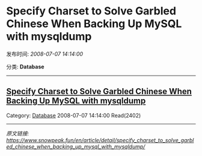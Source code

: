 # Specify Charset to Solve Garbled Chinese When Backing Up MySQL with mysqldump

发布时间: *2008-07-07 14:14:00*

分类: __Database__

---------

## [Specify Charset to Solve Garbled Chinese When Backing Up MySQL with mysqldump](/en/article/detail/specify_charset_to_solve_garbled_chinese_when_backing_up_mysql_with_mysqldump/)

Category: [Database](/en/article/category/database/) 2008-07-07 14:14:00 Read(2402)


---
*原文链接: https://www.snowpeak.fun/en/article/detail/specify_charset_to_solve_garbled_chinese_when_backing_up_mysql_with_mysqldump/*
